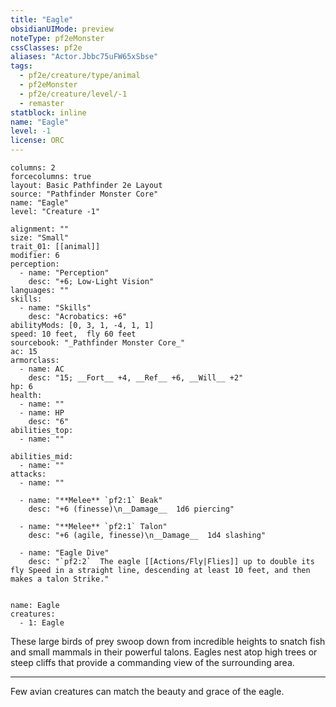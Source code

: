 ```yaml
---
title: "Eagle"
obsidianUIMode: preview
noteType: pf2eMonster
cssClasses: pf2e
aliases: "Actor.Jbbc75uFW65xSbse" 
tags:
  - pf2e/creature/type/animal
  - pf2eMonster
  - pf2e/creature/level/-1
  - remaster
statblock: inline
name: "Eagle"
level: -1
license: ORC
---
```


```statblock
columns: 2
forcecolumns: true
layout: Basic Pathfinder 2e Layout
source: "Pathfinder Monster Core"
name: "Eagle"
level: "Creature -1"

alignment: ""
size: "Small"
trait_01: [[animal]]
modifier: 6
perception:
  - name: "Perception"
    desc: "+6; Low-Light Vision"
languages: ""
skills:
  - name: "Skills"
    desc: "Acrobatics: +6"
abilityMods: [0, 3, 1, -4, 1, 1]
speed: 10 feet,  fly 60 feet
sourcebook: "_Pathfinder Monster Core_"
ac: 15
armorclass:
  - name: AC
    desc: "15; __Fort__ +4, __Ref__ +6, __Will__ +2"
hp: 6
health:
  - name: ""
  - name: HP
    desc: "6"
abilities_top:
  - name: ""

abilities_mid:
  - name: ""
attacks:
  - name: ""

  - name: "**Melee** `pf2:1` Beak"
    desc: "+6 (finesse)\n__Damage__  1d6 piercing"

  - name: "**Melee** `pf2:1` Talon"
    desc: "+6 (agile, finesse)\n__Damage__  1d4 slashing"

  - name: "Eagle Dive"
    desc: "`pf2:2`  The eagle [[Actions/Fly|Flies]] up to double its fly Speed in a straight line, descending at least 10 feet, and then makes a talon Strike."
 
```

```encounter-table
name: Eagle
creatures:
  - 1: Eagle
```



These large birds of prey swoop down from incredible heights to snatch fish and small mammals in their powerful talons. Eagles nest atop high trees or steep cliffs that provide a commanding view of the surrounding area.

* * *

Few avian creatures can match the beauty and grace of the eagle.
